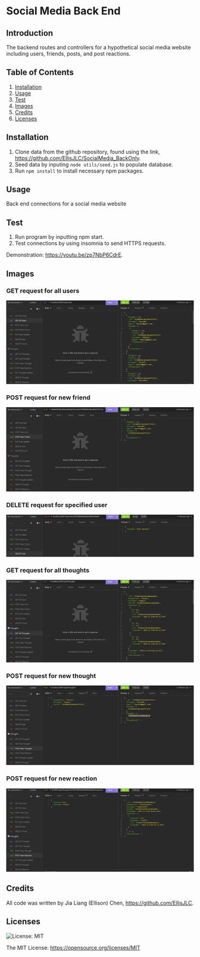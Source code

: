 # Social Media Back End

## Introduction

The backend routes and controllers for a hypothetical social media website including users, friends, posts, and post reactions.

## Table of Contents 
1. [Installation](#installation)
2. [Usage](#usage)
3. [Test](#test)
4. [Images](#images)
5. [Credits](#credits)
6. [Licenses](#licenses)

## Installation 

1. Clone data from the github repository, found using the link, https://github.com/EllisJLC/SocialMedia_BackOnly. 
2. Seed data by inputing `node utils/seed.js` to populate database.
3. Run `npm install` to install necessary npm packages.

## Usage

Back end connections for a social media website

## Test

1. Run program by inputting npm start. 
2. Test connections by using insomnia to send HTTPS requests.

Demonstration: https://youtu.be/zp7NbP6CdrE.

## Images

### GET request for all users


![Insomnia request for all users](./assets/images/GET_All_Users.png)


### POST request for new friend


![Insomnia request to add a new friend](./assets/images/POST_New_Friend.png)


### DELETE request for specified user


![Insomnia request to delete a user](./assets/images/DELETE_User.png)


### GET request for all thoughts


![Insomnia request for all thoughts](./assets/images/GET_All_Thoughts.png)


### POST request for new thought


![Insomnia request to add a new thought](./assets/images/POST_New_Thought.png)


### POST request for new reaction


![Insomnia request to add a new reaction](./assets/images/POST_New_Reaction.png)


## Credits

All code was written by Jia Liang (Ellison) Chen, https://github.com/EllisJLC.

## Licenses 
![License: MIT](https://img.shields.io/badge/License-MIT-yellow.svg)

The MIT License: https://opensource.org/licenses/MIT